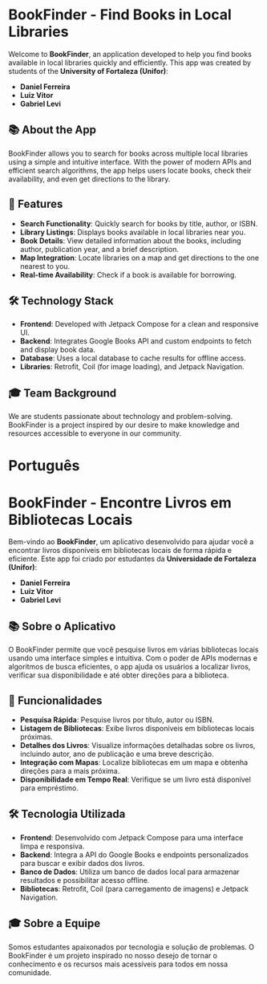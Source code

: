 # BookFinder - Find Books in Local Libraries

Welcome to **BookFinder**, an application developed to help you find books available in local libraries quickly and efficiently. This app was created by students of the **University of Fortaleza (Unifor)**:

- **Daniel Ferreira**  
- **Luiz Vitor**  
- **Gabriel Levi**  

## 📚 About the App

BookFinder allows you to search for books across multiple local libraries using a simple and intuitive interface. With the power of modern APIs and efficient search algorithms, the app helps users locate books, check their availability, and even get directions to the library.

## 🚀 Features

- **Search Functionality**: Quickly search for books by title, author, or ISBN.  
- **Library Listings**: Displays books available in local libraries near you.  
- **Book Details**: View detailed information about the books, including author, publication year, and a brief description.  
- **Map Integration**: Locate libraries on a map and get directions to the one nearest to you.  
- **Real-time Availability**: Check if a book is available for borrowing.  

## 🛠️ Technology Stack

- **Frontend**: Developed with Jetpack Compose for a clean and responsive UI.  
- **Backend**: Integrates Google Books API and custom endpoints to fetch and display book data.  
- **Database**: Uses a local database to cache results for offline access.  
- **Libraries**: Retrofit, Coil (for image loading), and Jetpack Navigation.  

## 🎓 Team Background

We are students passionate about technology and problem-solving. BookFinder is a project inspired by our desire to make knowledge and resources accessible to everyone in our community.

# Português 

# BookFinder - Encontre Livros em Bibliotecas Locais

Bem-vindo ao **BookFinder**, um aplicativo desenvolvido para ajudar você a encontrar livros disponíveis em bibliotecas locais de forma rápida e eficiente. Este app foi criado por estudantes da **Universidade de Fortaleza (Unifor)**:

- **Daniel Ferreira**  
- **Luiz Vitor**  
- **Gabriel Levi**  

## 📚 Sobre o Aplicativo

O BookFinder permite que você pesquise livros em várias bibliotecas locais usando uma interface simples e intuitiva. Com o poder de APIs modernas e algoritmos de busca eficientes, o app ajuda os usuários a localizar livros, verificar sua disponibilidade e até obter direções para a biblioteca.

## 🚀 Funcionalidades

- **Pesquisa Rápida**: Pesquise livros por título, autor ou ISBN.  
- **Listagem de Bibliotecas**: Exibe livros disponíveis em bibliotecas locais próximas.  
- **Detalhes dos Livros**: Visualize informações detalhadas sobre os livros, incluindo autor, ano de publicação e uma breve descrição.  
- **Integração com Mapas**: Localize bibliotecas em um mapa e obtenha direções para a mais próxima.  
- **Disponibilidade em Tempo Real**: Verifique se um livro está disponível para empréstimo.  

## 🛠️ Tecnologia Utilizada

- **Frontend**: Desenvolvido com Jetpack Compose para uma interface limpa e responsiva.  
- **Backend**: Integra a API do Google Books e endpoints personalizados para buscar e exibir dados dos livros.  
- **Banco de Dados**: Utiliza um banco de dados local para armazenar resultados e possibilitar acesso offline.  
- **Bibliotecas**: Retrofit, Coil (para carregamento de imagens) e Jetpack Navigation.  

## 🎓 Sobre a Equipe

Somos estudantes apaixonados por tecnologia e solução de problemas. O BookFinder é um projeto inspirado no nosso desejo de tornar o conhecimento e os recursos mais acessíveis para todos em nossa comunidade.


